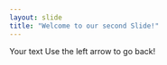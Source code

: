```yaml
---
layout: slide
title: "Welcome to our second Slide!"
---
```

Your text
Use the left arrow to go back!
